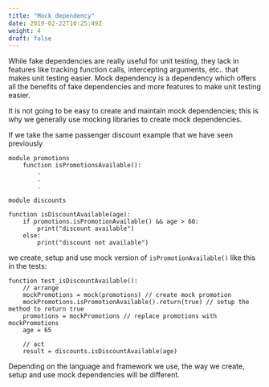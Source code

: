 ```yaml
---
title: "Mock dependency"
date: 2019-02-22T10:25:49Z
weight: 4
draft: false
---
```


While fake dependencies are really useful for unit testing, they lack in features like tracking function calls, intercepting arguments, etc.. that makes unit testing easier.
Mock dependency is a dependency which offers all the benefits of fake dependencies and more features to make unit testing easier.

It is not going to be easy to create and maintain mock dependencies; this is why we generally use mocking libraries to create mock dependencies.

If we take the same passenger discount example that we have seen previously

```
module promotions
    function isPromotionsAvailable():
        .
        .
        .
```

```
module discounts

function isDiscountAvailable(age):
    if promotions.isPromotionAvailable() && age > 60:
        print("discount available")
    else:
        print("discount not available")
```

we create, setup and use mock version of `isPromotionAvailable()` like this in the tests:

```
function test_isDiscountAvailable():
    // arrange
    mockPromotions = mock(promotions) // create mock promotion
    mockPromotions.isPromotionAvailable().return(true) // setup the method to return true
    promotions = mockPromotions // replace promotions with mockPromotions
    age = 65

    // act
    result = discounts.isDiscountAvailable(age)

```

Depending on the language and framework we use, the way we create, setup and use mock dependencies will be different.